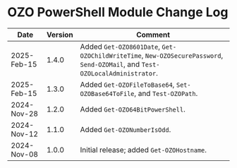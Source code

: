 # OZO PowerShell Module Change Log

|Date|Version|Comment|
|----|-------|-------|
|2025-Feb-15|1.4.0|Added `Get-OZO8601Date`, `Get-OZOChildWriteTime`, `New-OZOSecurePassword`, `Send-OZOMail`, and `Test-OZOLocalAdministrator`.|
|2025-Feb-15|1.3.0|Added `Get-OZOFileToBase64`, `Set-OZOBase64ToFile`, and `Test-OZOPath`.|
|2024-Nov-28|1.2.0|Added `Get-OZO64BitPowerShell`.|
|2024-Nov-12|1.1.0|Added `Get-OZONumberIsOdd`.|
|2024-Nov-08|1.0.0|Initial release; added `Get-OZOHostname`.|
